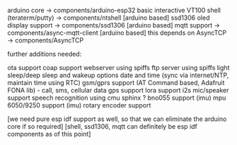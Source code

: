 arduino core -> components/arduino-esp32
basic interactive VT100 shell (teraterm/putty) -> components/ntshell [arduino based]
ssd1306 oled display support -> components/ssd1306 [arduino based]
mqtt support -> components/async-mqtt-client [arduino based]
  this depends on AsyncTCP -> components/AsyncTCP
 
further additions needed:

ota support
coap support
webserver using spiffs
ftp server using spiffs
light sleep/deep sleep and wakeup options
date and time (sync via internet/NTP, maintain time using RTC)
gsm/gprs support (AT Command based, Adafruit FONA lib) - call, sms, cellular data
gps support
lora support
i2s mic/speaker support
speech recognition using cmu sphinx ?
bno055 support (imu)
mpu 6050/9250 support (imu)
rotary encoder support


[we need pure esp idf support as well, so that we can eliminate the arduino core if so required]
[shell, ssd1306, mqtt can definitely be esp idf components as of this point]




